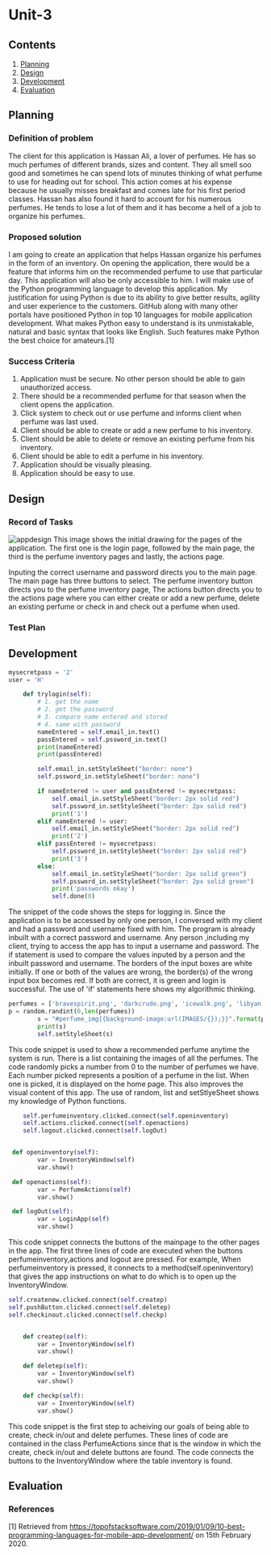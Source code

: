 # Unit-3

Contents
--------
  1. [Planning](#planning)
  1. [Design](#design)
  1. [Development](#development)
  1. [Evaluation](#evaluation)
  
## Planning
### Definition of problem
The client for this application is Hassan Ali, a lover of perfumes. He has so much perfumes of different brands, sizes and content. They all smell soo good and sometimes he can spend lots of minutes thinking of what perfume to use for heading out for school. This action comes at his expense because he usually misses breakfast and comes late for his first period classes. Hassan has also found it hard to account for his numerous perfumes. He tends to lose a lot of them and it has become a hell of a job to organize his perfumes. 

### Proposed solution
I am going to create an application that helps Hassan organize his perfumes in the form of an inventory. On opening the application, there would be a feature that informs him on the recommended perfume to use that particular day. This application will also be only accessible to him.
I will make use of the Python programming language to develop this application. My justification for using Python is due to its ability to give better results, agility and user experience to the customers. GitHub along with many other portals have positioned Python in top 10 languages for mobile application development. What makes Python easy to understand is its unmistakable, natural and basic syntax that looks like English. Such features make Python the best choice for amateurs.[1]

### Success Criteria
1. Application must be secure. No other person should be able to gain unauthorized access.
2. There should be a recommended perfume for that season when the client opens the application.
3. Click system to check out or use perfume and informs client when perfume was last used.
4. Client should be able to create or add a new perfume to his inventory.
5. Client should be able to delete or remove an existing perfume from his inventory.
6. Client should be able to edit a perfume in his inventory.
7. Application should be visually pleasing.
8. Application should be easy to use.

## Design
### Record of Tasks

![appdesign](appdesign.png)
This image shows the initial drawing for the pages of the application. The first one is the login page, followed by the main page, the third is the perfume inventory pages and lastly, the actions page.

Inputing the correct username and password directs you to the main page. The main page has three buttons to select. The perfume inventory button directs you to the perfume inventory page, The actions button directs you to the actions page where you can either create or add a new perfume, delete an existing perfume or check in and check out a perfume when used. 

### Test Plan

## Development

```.py
mysecretpass = '2'
user = 'H'

    def trylogin(self):
        # 1. get the name
        # 2. get the password
        # 3. compare name entered and stored
        # 4. same with password
        nameEntered = self.email_in.text()
        passEntered = self.pssword_in.text()
        print(nameEntered)
        print(passEntered)

        self.email_in.setStyleSheet("border: none")
        self.pssword_in.setStyleSheet("border: none")

        if nameEntered != user and passEntered != mysecretpass:
            self.email_in.setStyleSheet("border: 2px solid red")
            self.pssword_in.setStyleSheet("border: 2px solid red")
            print('1')
        elif nameEntered != user:
            self.email_in.setStyleSheet("border: 2px solid red")
            print('2')
        elif passEntered != mysecretpass:
            self.pssword_in.setStyleSheet("border: 2px solid red")
            print('3')
        else:
            self.email_in.setStyleSheet("border: 2px solid green")
            self.pssword_in.setStyleSheet("border: 2px solid green")
            print('passwords okay')
            self.done(0)
```
The snippet of the code shows the steps for logging in. Since the application is to be accessed by only one person, I conversed with my client and had a password and username fixed with him. The program is already inbuilt with a correct password and username. Any person ,including my client, trying to access the app has to input a username and password.
The if statement is used to compare the values inputed by a person and the inbuilt password and username. The borders of the input boxes are white initially. If one or both of the values are wrong, the border(s) of the wrong input box becomes red. If both are correct, it is green and login is successful. The use of 'if' statements here shows my algorithmic thinking. 

```.py
perfumes = ['bravespirit.png', 'darkcrude.png', 'icewalk.png', 'libyan.png', 'manuomo.png', 'metallicspirit.png', 'nighthomme.png', 'summerco.png', 'winterco.png']
p = random.randint(0,len(perfumes))
        s = "#perfume_img{{background-image:url(IMAGES/{});}}".format(perfumes[p])
        print(s)
        self.setStyleSheet(s)
```
This code snippet is used to show a recommended perfume anytime the system is run. There is a list containing the images of all the perfumes. The code randomly picks a number from 0 to the number of perfumes we have. Each number picked represents a position of a perfume in the list. When one is picked, it is displayed on the home page. This also improves the visual content of this app. The use of random, list and setStlyeSheet shows my knowledge of Python functions.

```.py
    self.perfumeinventory.clicked.connect(self.openinventory)
    self.actions.clicked.connect(self.openactions)
    self.logout.clicked.connect(self.logOut)


 def openinventory(self):
        var = InventoryWindow(self)
        var.show()

 def openactions(self):
        var = PerfumeActions(self)
        var.show()

 def logOut(self):
        var = LoginApp(self)
        var.show()
```
This code snippet connects the buttons of the mainpage to the other pages in the app. The first three lines of code are executed when the buttons perfumeinventory,actions and logout are pressed. For example, When perfumeinventory is pressed, it connects to a method(self.openinventory) that gives the app instructions on what to do which is to open up the InventoryWindow.  

```.py
self.createnew.clicked.connect(self.createp)
self.pushButton.clicked.connect(self.deletep)
self.checkinout.clicked.connect(self.checkp)


    def createp(self):
        var = InventoryWindow(self)
        var.show()

    def deletep(self):
        var = InventoryWindow(self)
        var.show()

    def checkp(self):
        var = InventoryWindow(self)
        var.show()
```
This code snippet is the first step to acheiving our goals of being able to create, check in/out and delete perfumes. These lines of code are contained in the class PerfumeActions since that is the window in which the create, check in/out and delete buttons are found. The code connects the buttons to the InventoryWindow where the table inventory is found.

## Evaluation
     


### References
[1] Retrieved from https://topofstacksoftware.com/2019/01/09/10-best-programming-languages-for-mobile-app-development/ on 15th February 2020.

